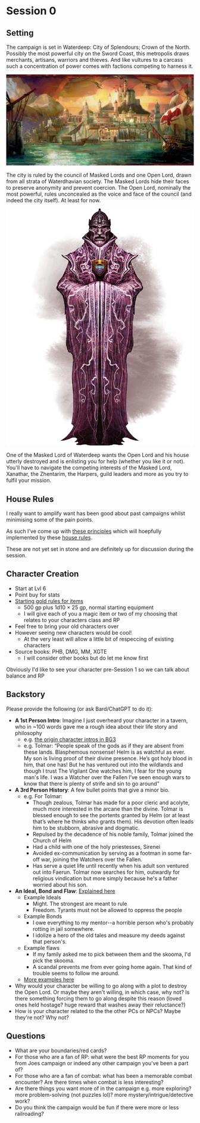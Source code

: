 
# Session 0
## Setting

The campaign is set in Waterdeep: City of Splendours; Crown of the North. Possibly the most powerful city on the Sword Coast, this metropolis draws merchants, artisans, warriors and thieves. And like vultures to a carcass such a concentration of power comes with factions competing to harness it.

![Waterdeep](imgs/Waterdeep3e.webp)

The city is ruled by the council of Masked Lords and one Open Lord, drawn from all strata of Waterdhavian society. The Masked Lords hide their faces to preserve anonymity and prevent coercion. The Open Lord, nominally the most powerful, rules unconcealed as the voice and face of the council (and indeed the city itself). At least for now.

![Masked Lord](imgs/Masked_Lord.webp)

One of the Masked Lord of Waterdeep wants the Open Lord and his house utterly destroyed and is enlisting you for help (whether you like it or not). You'll have to navigate the competing interests of the Masked Lord, Xanathar, the Zhentarim, the Harpers, guild leaders and more as you try to fulfil your mission.

## House Rules

I really want to amplify want has been good about past campaigns whilst minimising some of the pain points.

As such I've come up with [these principles](philosophy.md) which will hoepfully implemented by these [house rules](house_rules.md).

These are not yet set in stone and are definitely up for discussion during the session.

##  Character Creation

- Start at Lvl 6
- Point buy for stats
- [Starting gold rules for items](https://www.skullsplitterdice.com/blogs/dnd/5e-starting-gold-guide)
	- 500 gp plus 1d10 × 25 gp, normal starting equipment
	- I will give each of you a magic item or two of my choosing that relates to your characters class and RP
- Feel free to bring your old characters over 
- However seeing new characters would be cool!
	- At the very least will allow a little bit of respeccing of existing characters
- Source books: PHB, DMG, MM, XGTE
	- I will consider other books but do let me know first

Obviously I'd like to see your character pre-Session 1 so we can talk about balance and RP

##  Backstory

Please provide the following (or ask Bard/ChatGPT to do it):

* **A 1st Person Intro**: Imagine I just overheard your character in a tavern, who in ~100 words gave me a rough idea about their life story and philosophy
	* e.g. <a href="https://youtu.be/nv2Nqx0r7oY?si=Gd_H9cWTAK-Mx7FE&t=34" target="_blank">the origin character intros in BG3</a>
	* e.g. Tolmar: “People speak of the gods as if they are absent from these lands. Blasphemous nonsense! Helm is as watchful as ever. My son is living proof of their divine presence. He’s got holy blood in him, that one has! But he has ventured out into the wildlands and though I trust The Vigilant One watches him, I fear for the young man's life. I was a Watcher over the Fallen I’ve seen enough wars to know that there is plenty of strife and sin to go around” 
* **A 3rd Person History**: A few bullet points that give a minor bio.
	* e.g. For Tolmar: 
		* Though zealous, Tolmar has made for a poor cleric and acolyte, much more interested in the arcane than the divine. Tolmar is blessed enough to see the portents granted by Helm (or at least that’s where he thinks who grants them). His devotion often leads him to be stubborn, abrasive and dogmatic. 
		* Repulsed by the decadence of his noble family, Tolmar joined the Church of Helm
		* Had a child with one of the holy priestesses, Sirenei
		* Avoided ex-communication by serving as a footman in some far-off war, joining the Watchers over the Fallen.
		* Has serve a quiet life until recently when his adult son ventured out into Faerun. Tolmar now searches for him, outwardly for religious vindication but more simply because he's a father worried about his son.
* **An Ideal, Bond and Flaw**: <a href="https://www.dndbeyond.com/sources/basic-rules/personality-and-background#Ideals" target="_blank">Explained here</a>
	* Example Ideals
		* Might. The strongest are meant to rule
		* Freedom. Tyrants must not be allowed to oppress the people
	* Example Bonds
		* I owe everything to my mentor--a horrible person who's probably rotting in jail somewhere.
		* I idolize a hero of the old tales and measure my deeds against that person's.
	* Example flaws
		* If my family asked me to pick between them and the skooma, I'd pick the skooma.
		* A scandal prevents me from ever going home again. That kind of trouble seems to follow me around.
	* [More examples here](https://www.enworld.org/threads/list-of-all-personality-traits-ideals-bonds-flaws.469002/)
* Why would your character be willing to go along with a plot to destroy the Open Lord. Or maybe they aren't willing, in which case, why not? Is there something forcing them to go along despite this reason (loved ones held hostage? huge reward that washes away their reluctance?)
* How is your character related to the the other PCs or NPCs? Maybe they're not? Why not?

##  Questions

* What are your boundaries/red cards? 
* For those who are a fan of RP: what were the best RP moments for you from Joes campaign or indeed any other campaign you've been a part of?
* For those who are a fan of combat: what has been a memorable combat encounter? Are there times when combat is less interesting?
* Are there things you want more of in the campaign e.g. more exploring? more problem-solving (not puzzles lol)? more mystery/intrigue/detective work?
* Do you think the campaign would be fun if there were more or less railroading?